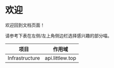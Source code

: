 # 欢迎

欢迎回到文档页面！

请参考下表在左侧/左上角侧边栏选择感兴趣的部分喵。

| 项目           |     作用域      |
| -------------- | :-------------: |
| Infrastructure | api.littlew.top |
